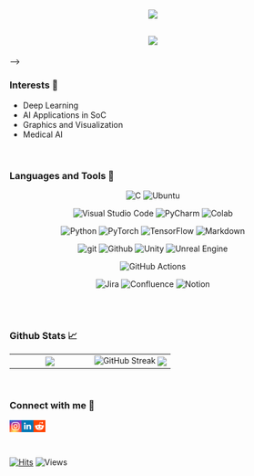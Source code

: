 
<h1 align="center">
  <img src="https://slackmojis.com/emojis/22801-game-controller/download" width="60"/>
</h1>

<h3 align="center">
<img src="https://readme-typing-svg.demolab.com?font=Roboto+Condensed&pause=1000&color=F7D08C&background=A935FF00&center=true&vCenter=true&width=435&lines=Making+Games+%26+Engines%2C+Many+More!">
</h3>
-->  



<!-- Interests -->
<h3 align="left">Interests 💬</h3>

- Deep Learning
- AI Applications in SoC
- Graphics and Visualization
- Medical AI

<br>


<!-- Language and Tools -->

<h3 align="left">Languages and Tools 🔧</h3>
<p  align="center">
<img  alt="C"  src="https://img.shields.io/badge/C-FCC624?style=for-the-badge&logo=C&logoColor=white"/>
<img  alt="Ubuntu"  src="https://img.shields.io/badge/Ubuntu-E95420?style=for-the-badge&logo=Ubuntu&logoColor=white"/>
</p>
<p  align="center">
<img  alt="Visual Studio Code"  src="https://img.shields.io/badge/Visual Studio Code-0078d7.svg?style=for-the-badge&logo=visual-studio-code&logoColor=white"/>
<!-- <img  alt="Visual Studio"  src="https://img.shields.io/badge/Visual Studio-5C2D91.svg?style=for-the-badge&logo=visual-studio&logoColor=white"/> -->
<img  alt="PyCharm"  src="https://img.shields.io/badge/PyCharm-000000?style=for-the-badge&logo=PyCharm&logoColor=white"/>
<img  alt="Colab"  src="https://img.shields.io/badge/Google%20Colab-F9AB00?style=for-the-badge&logo=Google%20Colab&logoColor=white"/>
</p>
<p  align="center">
<img  alt="Python"  src="https://img.shields.io/badge/python-%2314354C.svg?style=for-the-badge&logo=python&logoColor=white"/>
<img  alt="PyTorch"  src="https://img.shields.io/badge/PyTorch-%23FF6F00.svg?style=for-the-badge&logo=PyTorch&logoColor=white" />
<img  alt="TensorFlow"  src="https://img.shields.io/badge/Tensorflow-%23FF6F00.svg?style=for-the-badge&logo=TensorFlow&logoColor=white" />
<img  alt="Markdown"  src="https://img.shields.io/badge/markdown-%23000000.svg?style=for-the-badge&logo=markdown&logoColor=white"/>
<!-- <img  alt="C++"  src="https://img.shields.io/badge/C++-00599C?style=for-the-badge&logo=C%2B%2B&logoColor=white"/> -->
<!-- <img  alt="MySQL"  src="https://img.shields.io/badge/mysql-%2300f.svg?style=for-the-badge&logo=mysql&logoColor=white"/> -->
<!-- <img  alt="CSS3"  src="https://img.shields.io/badge/css3-%231572B6.svg?style=for-the-badge&logo=css3&logoColor=white"/> -->
<!-- <img  alt="JavaScript"  src="https://img.shields.io/badge/javascript-%23323330.svg?style=for-the-badge&logo=javascript&logoColor=%23F7DF1E"/> -->
</p>
<p  align="center">
<img  alt="git"  src="https://img.shields.io/badge/GIT-%23E34F26.svg?style=for-the-badge&logo=git&logoColor=white"/>
<img  alt="Github"  src="https://img.shields.io/badge/github-%23000000.svg?style=for-the-badge&logo=github&logoColor=white"/>
<!-- <img  alt="AWS"  src="https://img.shields.io/badge/AWS-%23FF9900.svg?style=for-the-badge&logo=amazon-aws&logoColor=white"/> -->
<!-- <img  alt="Docker"  src="https://img.shields.io/badge/docker-%230db7ed.svg?style=for-the-badge&logo=docker&logoColor=white"/> -->
<img  alt="Unity"  src="https://img.shields.io/badge/unity-%23000000.svg?style=for-the-badge&logo=unity&logoColor=white"/>
<img  alt="Unreal Engine"  src="https://img.shields.io/badge/unreal engine-%23313131.svg?style=for-the-badge&logo=unrealengine&logoColor=white"/>
</p>
<p  align="center">
<img  alt="GitHub Actions"  src="https://img.shields.io/badge/github%20actions-%232671E5.svg?style=for-the-badge&logo=githubactions&logoColor=white"/>
</p>
<p  align="center">
<img  alt="Jira"  src="https://img.shields.io/badge/Jira-0052CC?style=for-the-badge&logo=Jira&logoColor=white"/>
<img  alt="Confluence"  src="https://img.shields.io/badge/confluence-%23172BF4.svg?style=for-the-badge&logo=confluence&logoColor=white"/>
<img  alt="Notion"  src="https://img.shields.io/badge/Notion-%23000000.svg?style=for-the-badge&logo=notion&logoColor=white"/>
</p>
<br>
<!-- <br> -->

<!-- CHECK!!!!!! -->
<!-- https://ileriayo.github.io/markdown-badges/ -->



<!-- Learning Tools and Platforms -->


<!--
<h3 align="left">Learning Tools and Platforms 📚</h3>
<p  align="center">
<img  alt="Duolingo"  src="https://img.shields.io/badge/Duolingo-%234DC730.svg?style=for-the-badge&logo=Duolingo&logoColor=white"/>
<img  alt="FreeCodeCamp"  src="https://img.shields.io/badge/Freecodecamp-%23123.svg?&style=for-the-badge&logo=freecodecamp&logoColor=green"/>
<img  alt="HackerRank"  src="https://img.shields.io/badge/-Hacker rank-2EC866?style=for-the-badge&logo=HackerRank&logoColor=white"/>
<img  alt="XDA-Developers"  src="https://img.shields.io/badge/XDA--Developers-%23AC6E2F.svg?style=for-the-badge&logo=XDA-Developers&logoColor=white"/>
<img  alt="Quora"  src="https://img.shields.io/badge/Quora-%23B92B27.svg?style=for-the-badge&logo=Quora&logoColor=white"/>
<img  alt="Stack Overflow"  src="https://img.shields.io/badge/-Stack overflow-FE7A16?style=for-the-badge&logo=stack-overflow&logoColor=white"/>
<img  alt="Udacity"  src="https://img.shields.io/badge/Udacity-grey?style=for-the-badge&logo=udacity&logoColor=15B8E6"/>
<img  alt="Coursera"  src="https://img.shields.io/badge/Coursera-%230056D2.svg?style=for-the-badge&logo=Coursera&logoColor=white"/>
<img  alt="Codepen"  src="https://img.shields.io/badge/Codepen-000000?style=for-the-badge&logo=codepen&logoColor=white"/>
<img  alt="Codewars"  src="https://img.shields.io/badge/Codewars-B1361E?style=for-the-badge&logo=codewars&logoColor=grey"/>
<img  alt="Datacamp"  src="https://img.shields.io/badge/Datacamp-05192D?style=for-the-badge&logo=datacamp&logoColor=03E860"/>
<img  alt="Udemy"  src="https://img.shields.io/badge/Udemy-A435F0?style=for-the-badge&logo=Udemy&logoColor=white"/>
<img  alt="Skill Share"  src="https://img.shields.io/badge/Skill%20share-002333?style=for-the-badge&logo=skillshare&logoColor=00FF84"/>
</p>
-->

<br>
<!-- <br> -->






<!-- Github stats -->

<h3 align="left">Github Stats 📈</h3>

<table border="0">
<tr border="0">
<td width="50%" align="center">
<img align="center" src="https://github-readme-stats.vercel.app/api/top-langs/?username=rebedy&layout=donut-vertical&theme=shadow_green&hide_border=true&no-bg=true&no-frame=true&show_icons=true&langs_count=8"/>
</td>

<!-- material-palenight / nord / discord_old_blurpl -->

<td width="50%" align="center">
<img src="https://github-readme-streak-stats.herokuapp.com?user=rebedy&theme=shadow_green&hide_border=true&show_icons=true" alt="GitHub Streak" /></a>
<img align="center" src="https://github-readme-stats.vercel.app/api?username=rebedy&include_all_commits=true&rank_icon=github&theme=shadow_green&hide_border=true&no-bg=true&no-frame=true&show_icons=true" />
</td>
</tr>
</table>

<br>
<!-- <br> -->





<!-- Social Media Icons -->

<h3 align="left">Connect with me 🫶 </h3>
<!-- <img src="https://slackmojis.com/emojis/13924-blueblob_jump/download" width="20"></h3> -->

<a href="https://www.instagram.com/rebe.lee17/">
  <img align="left" alt="rebedy Instagram" width="21px" src="https://raw.githubusercontent.com/edent/SuperTinyIcons/099dc12b59179d07d534069bc8551718f786d91a/images/svg/instagram.svg" />
</a>
<a href="https://www.linkedin.com/in/dyanlee/">
  <img align="left" alt="rebedy Linkdin" width="21px" src="https://raw.githubusercontent.com/edent/SuperTinyIcons/099dc12b59179d07d534069bc8551718f786d91a/images/svg/linkedin.svg" />
</a>
<a href="https://www.reddit.com/user/rebedy17">
  <img align="left" alt="rebedy Reddit" width="21px" src="https://raw.githubusercontent.com/edent/SuperTinyIcons/099dc12b59179d07d534069bc8551718f786d91a/images/svg/reddit.svg" />
</a>
<p align="center">
<!--<img alt="spotify" width="235px" src="https://spotify-github-profile.vercel.app/api/view?uid=315az42hka7jwtwpck3polrmtvwa&cover_image=false" /> -->
</p>

<br>
<br>
<br>



[![Hits](https://hits.seeyoufarm.com/api/count/incr/badge.svg?url=https%3A%2F%2Fgithub.com%2Frebedy%2Frebedy&count_bg=%23194400&title_bg=%23555555&icon=&icon_color=%23E7E7E7&title=HITS&edge_flat=false)](https://hits.seeyoufarm.com)
![Views](https://komarev.com/ghpvc/?username=rebedy&color=194400&style=flat&label=VIEWS&abbreviated=true&base=682)

<!--
**rebedy/rebedy** is a ✨ _special_ ✨ repository because its `README.md` (this file) appears on your GitHub profile.

Here are some ideas to get you started:

- 🔭 I’m currently working on ...
- 🌱 I’m currently learning ...
- 👯 I’m looking to collaborate on ...
- 🤔 I’m looking for help with ...
- 💬 Ask me about ...
- 📫 How to reach me: ...
- 😄 Pronouns: ...
- ⚡ Fun fact: ...
-->
